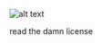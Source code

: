 ![alt text]( https://cdn.discordapp.com/attachments/933655607863562251/1047488944201277480/image.png)

 read the damn license
